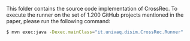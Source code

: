 This folder contains the source code implementation of CrossRec. To execute the runner on the set of 1.200 GitHub projects mentioned in the paper, please run the following command:


  ```sh 
  $ mvn exec:java -Dexec.mainClass="it.univaq.disim.CrossRec.Runner"
  ```

